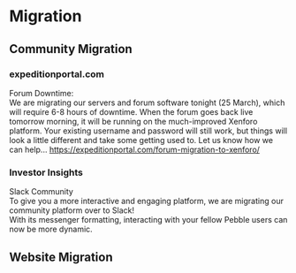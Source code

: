# Migration

## Community Migration

### expeditionportal.com

Forum Downtime:  
We are migrating our servers and forum software tonight (25 March), which will require 6-8 hours of downtime. When the forum goes back live tomorrow morning, it will be running on the much-improved Xenforo platform. Your existing username and password will still work, but things will look a little different and take some getting used to. Let us know how we can help... 
https://expeditionportal.com/forum-migration-to-xenforo/

### Investor Insights

Slack Community  
To give you a more interactive and engaging platform, we are migrating our community platform over to Slack!  
With its messenger formatting, interacting with your fellow Pebble users can now be more dynamic.  

## Website Migration
